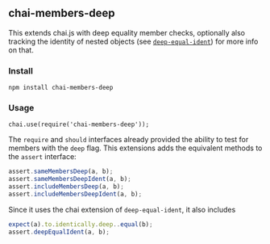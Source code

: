 ## chai-members-deep

This extends chai.js with deep equality member checks, optionally also tracking
the identity of nested objects (see [`deep-equal-ident`](https://github.com/fkling/deep-equal-ident))
for more info on that.

### Install

    npm install chai-members-deep

### Usage

    chai.use(require('chai-members-deep'));

The `require` and `should` interfaces already provided the ability to test for
members with the `deep` flag. This extensions adds the equivalent methods to the 
`assert` interface:

```javascript
assert.sameMembersDeep(a, b);
assert.sameMembersDeepIdent(a, b);
assert.includeMembersDeep(a, b);
assert.includeMembersDeepIdent(a, b);
```

Since it uses the chai extension of `deep-equal-ident`, it also includes

```javascript
expect(a).to.identically.deep..equal(b);
assert.deepEqualIdent(a, b);
```
